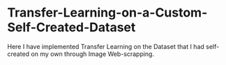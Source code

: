 # Transfer-Learning-on-a-Custom-Self-Created-Dataset
Here I have implemented Transfer Learning on the Dataset that I had self-created on my own through Image Web-scrapping.
